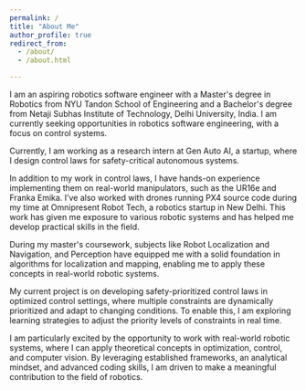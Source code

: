 ```yaml
---
permalink: /
title: "About Me"
author_profile: true
redirect_from: 
  - /about/
  - /about.html

---
```


I am an aspiring robotics software engineer with a Master's degree in Robotics from NYU Tandon School of Engineering and a Bachelor's degree from Netaji Subhas Institute of Technology, Delhi University, India. I am currently seeking opportunities in robotics software engineering, with a focus on control systems.

Currently, I am working as a research intern at Gen Auto AI, a startup, where I design control laws for safety-critical autonomous systems.

In addition to my work in control laws, I have hands-on experience implementing them on real-world manipulators, such as the UR16e and Franka Emika. I’ve also worked with drones running PX4 source code during my time at Omnipresent Robot Tech, a robotics startup in New Delhi. This work has given me exposure to various robotic systems and has helped me develop practical skills in the field.
 
 
During my master's coursework, subjects like Robot Localization and Navigation, and Perception have equipped me with a solid foundation in algorithms for localization and mapping, enabling me to apply these concepts in real-world robotic systems.


My current project is on developing safety-prioritized control laws in optimized control settings, where multiple constraints are dynamically prioritized and adapt to changing conditions. To enable this, I am exploring learning strategies to adjust the priority levels of constraints in real time.

I am particularly excited by the opportunity to work with real-world robotic systems, where I can apply theoretical concepts in optimization, control, and computer vision. By leveraging established frameworks, an analytical mindset, and advanced coding skills, I am driven to make a meaningful contribution to the field of robotics.

